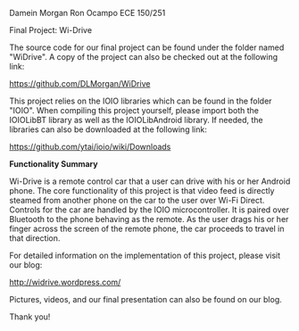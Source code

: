 Damein Morgan
Ron Ocampo
ECE 150/251

Final Project: Wi-Drive

The source code for our final project can be found under the folder named "WiDrive". A copy
of the project can also be checked out at the following link:

https://github.com/DLMorgan/WiDrive

This project relies on the IOIO libraries which can be found in the folder "IOIO".
When compiling this project yourself, please import both the IOIOLibBT library as well
as the IOIOLibAndroid  library. If needed, the libraries can also be downloaded at the following link:

https://github.com/ytai/ioio/wiki/Downloads

**Functionality Summary**

Wi-Drive is a remote control car that a user can drive with his or her Android phone. The core functionality 
of this project is that video feed is directly steamed from another phone on the car to the user over
Wi-Fi Direct. Controls for the car are handled by the IOIO microcontroller. It is paired over Bluetooth to the
phone behaving as the remote. As the user drags his or her finger across the screen of the remote phone, the car
proceeds to travel in that direction.

For detailed information on the implementation of this project, please visit our blog:

http://widrive.wordpress.com/

Pictures, videos, and our final presentation can also be found on our blog.

Thank you!